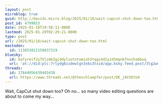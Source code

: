 ```yaml
---
layout: post
microblog: true
guid: http://davids.micro.blog/2025/01/18/wait-capcut-shut-down-too.html
post_id: 4799853
date: 2025-01-18T19:58:11-0800
lastmod: 2025-01-29T02:29:21-0800
type: post
url: /2025/01/18/wait-capcut-shut-down-too.html
mastodon:
  id: 113853012159637319
bluesky:
  id: bafyreif2y75lzmb3gjddylsotntomixh3tqgi4d2yzd5mqnbfnnzha6buq
  url: 'at://did:plc:7rlydg6zzdewlgn3s6s3txid/app.bsky.feed.post/3lg2wnptxet2u'
threads:
  id: 17844056439403438
  url: https://www.threads.net/@theschlaepfer/post/DE_jAV1KtU4
---
```

Wait, CapCut shut down too? Oh no… so many video editing questions are about to come my way…
